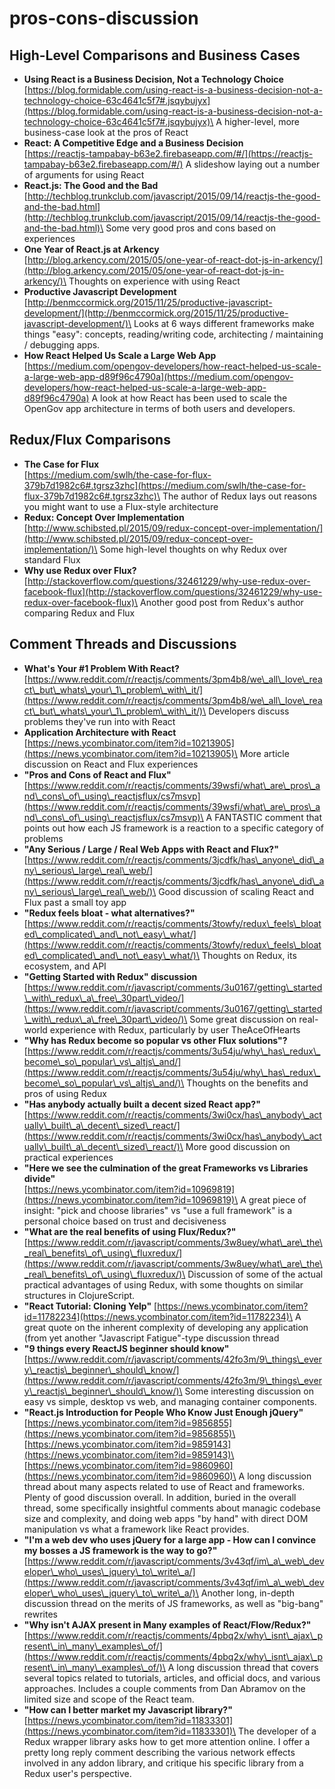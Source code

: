 # pros-cons-discussion

## High-Level Comparisons and Business Cases

* **Using React is a Business Decision, Not a Technology Choice**\
  [https://blog.formidable.com/using-react-is-a-business-decision-not-a-technology-choice-63c4641c5f7#.jsqybujyx](https://blog.formidable.com/using-react-is-a-business-decision-not-a-technology-choice-63c4641c5f7#.jsqybujyx)\
  A higher-level, more business-case look at the pros of React
* **React: A Competitive Edge and a Business Decision**\
  [https://reactjs-tampabay-b63e2.firebaseapp.com/#/](https://reactjs-tampabay-b63e2.firebaseapp.com/#/) A slideshow laying out a number of arguments for using React
* **React.js: The Good and the Bad**\
  [http://techblog.trunkclub.com/javascript/2015/09/14/reactjs-the-good-and-the-bad.html](http://techblog.trunkclub.com/javascript/2015/09/14/reactjs-the-good-and-the-bad.html)\
  Some very good pros and cons based on experiences
* **One Year of React.js at Arkency**\
  [http://blog.arkency.com/2015/05/one-year-of-react-dot-js-in-arkency/](http://blog.arkency.com/2015/05/one-year-of-react-dot-js-in-arkency/)\
  Thoughts on experience with using React
* **Productive Javascript Development**\
  [http://benmccormick.org/2015/11/25/productive-javascript-development/](http://benmccormick.org/2015/11/25/productive-javascript-development/)\
  Looks at 6 ways different frameworks make things "easy": concepts, reading/writing code, architecting / maintaining / debugging apps.
* **How React Helped Us Scale a Large Web App**\
  [https://medium.com/opengov-developers/how-react-helped-us-scale-a-large-web-app-d89f96c4790a](https://medium.com/opengov-developers/how-react-helped-us-scale-a-large-web-app-d89f96c4790a) A look at how React has been used to scale the OpenGov app architecture in terms of both users and developers.

## Redux/Flux Comparisons

* **The Case for Flux**\
  [https://medium.com/swlh/the-case-for-flux-379b7d1982c6#.tgrsz3zhc](https://medium.com/swlh/the-case-for-flux-379b7d1982c6#.tgrsz3zhc)\
  The author of Redux lays out reasons you might want to use a Flux-style architecture
* **Redux: Concept Over Implementation**\
  [http://www.schibsted.pl/2015/09/redux-concept-over-implementation/](http://www.schibsted.pl/2015/09/redux-concept-over-implementation/)\
  Some high-level thoughts on why Redux over standard Flux
* **Why use Redux over Flux?**\
  [http://stackoverflow.com/questions/32461229/why-use-redux-over-facebook-flux](http://stackoverflow.com/questions/32461229/why-use-redux-over-facebook-flux)\
  Another good post from Redux's author comparing Redux and Flux

## Comment Threads and Discussions

* **What's Your #1 Problem With React?**\
  [https://www.reddit.com/r/reactjs/comments/3pm4b8/we\_all\_love\_react\_but\_whats\_your\_1\_problem\_with\_it/](https://www.reddit.com/r/reactjs/comments/3pm4b8/we\_all\_love\_react\_but\_whats\_your\_1\_problem\_with\_it/)\
  Developers discuss problems they've run into with React
* **Application Architecture with React**\
  [https://news.ycombinator.com/item?id=10213905](https://news.ycombinator.com/item?id=10213905)\
  More article discussion on React and Flux experiences
* **"Pros and Cons of React and Flux"**\
  [https://www.reddit.com/r/reactjs/comments/39wsfi/what\_are\_pros\_and\_cons\_of\_using\_reactjsflux/cs7msvp](https://www.reddit.com/r/reactjs/comments/39wsfi/what\_are\_pros\_and\_cons\_of\_using\_reactjsflux/cs7msvp)\
  A FANTASTIC comment that points out how each JS framework is a reaction to a specific category of problems
* **"Any Serious / Large / Real Web Apps with React and Flux?"**\
  [https://www.reddit.com/r/reactjs/comments/3jcdfk/has\_anyone\_did\_any\_serious\_large\_real\_web/](https://www.reddit.com/r/reactjs/comments/3jcdfk/has\_anyone\_did\_any\_serious\_large\_real\_web/)\
  Good discussion of scaling React and Flux past a small toy app
* **"Redux feels bloat - what alternatives?"**\
  [https://www.reddit.com/r/reactjs/comments/3towfy/redux\_feels\_bloated\_complicated\_and\_not\_easy\_what/](https://www.reddit.com/r/reactjs/comments/3towfy/redux\_feels\_bloated\_complicated\_and\_not\_easy\_what/)\
  Thoughts on Redux, its ecosystem, and API
* **"Getting Started with Redux" discussion**\
  [https://www.reddit.com/r/javascript/comments/3u0167/getting\_started\_with\_redux\_a\_free\_30part\_video/](https://www.reddit.com/r/javascript/comments/3u0167/getting\_started\_with\_redux\_a\_free\_30part\_video/)\
  Some great discussion on real-world experience with Redux, particularly by user TheAceOfHearts
* **"Why has Redux become so popular vs other Flux solutions"?**\
  [https://www.reddit.com/r/reactjs/comments/3u54ju/why\_has\_redux\_become\_so\_popular\_vs\_altjs\_and/](https://www.reddit.com/r/reactjs/comments/3u54ju/why\_has\_redux\_become\_so\_popular\_vs\_altjs\_and/)\
  Thoughts on the benefits and pros of using Redux
* **"Has anybody actually built a decent sized React app?"**\
  [https://www.reddit.com/r/reactjs/comments/3wi0cx/has\_anybody\_actually\_built\_a\_decent\_sized\_react/](https://www.reddit.com/r/reactjs/comments/3wi0cx/has\_anybody\_actually\_built\_a\_decent\_sized\_react/)\
  More good discussion on practical experiences
* **"Here we see the culmination of the great Frameworks vs Libraries divide"**\
  [https://news.ycombinator.com/item?id=10969819](https://news.ycombinator.com/item?id=10969819)\
  A great piece of insight: "pick and choose libraries" vs "use a full framework" is a personal choice based on trust and decisiveness
* **"What are the real benefits of using Flux/Redux?"**\
  [https://www.reddit.com/r/javascript/comments/3w8uey/what\_are\_the\_real\_benefits\_of\_using\_fluxredux/](https://www.reddit.com/r/javascript/comments/3w8uey/what\_are\_the\_real\_benefits\_of\_using\_fluxredux/)\
  Discussion of some of the actual practical advantages of using Redux, with some thoughts on similar structures in ClojureScript.
* **"React Tutorial: Cloning Yelp"** [https://news.ycombinator.com/item?id=11782234](https://news.ycombinator.com/item?id=11782234)\
  A great quote on the inherent complexity of developing any application (from yet another "Javascript Fatigue"-type discussion thread
* **"9 things every ReactJS beginner should know"**\
  [https://www.reddit.com/r/javascript/comments/42fo3m/9\_things\_every\_reactjs\_beginner\_should\_know/](https://www.reddit.com/r/javascript/comments/42fo3m/9\_things\_every\_reactjs\_beginner\_should\_know/)\
  Some interesting discussion on easy vs simple, desktop vs web, and managing container components.
* **"React.js Introduction for People Who Know Just Enough jQuery"**\
  [https://news.ycombinator.com/item?id=9856855](https://news.ycombinator.com/item?id=9856855)\
  [https://news.ycombinator.com/item?id=9859143](https://news.ycombinator.com/item?id=9859143)\
  [https://news.ycombinator.com/item?id=9860960](https://news.ycombinator.com/item?id=9860960)\
  A long discussion thread about many aspects related to use of React and frameworks. Plenty of good discussion overall. In addition, buried in the overall thread, some specifically insightful comments about managic codebase size and complexity, and doing web apps "by hand" with direct DOM manipulation vs what a framework like React provides.
* **"I'm a web dev who uses jQuery for a large app - How can I convince my bosses a JS framework is the way to go?"**\
  [https://www.reddit.com/r/javascript/comments/3v43qf/im\_a\_web\_developer\_who\_uses\_jquery\_to\_write\_a/](https://www.reddit.com/r/javascript/comments/3v43qf/im\_a\_web\_developer\_who\_uses\_jquery\_to\_write\_a/)\
  Another long, in-depth discussion thread on the merits of JS frameworks, as well as "big-bang" rewrites
* **"Why isn't AJAX present in Many examples of React/Flow/Redux?"**\
  [https://www.reddit.com/r/reactjs/comments/4pbq2x/why\_isnt\_ajax\_present\_in\_many\_examples\_of/](https://www.reddit.com/r/reactjs/comments/4pbq2x/why\_isnt\_ajax\_present\_in\_many\_examples\_of/)\
  A long discussion thread that covers several topics related to tutorials, articles, and official docs, and various approaches. Includes a couple comments from Dan Abramov on the limited size and scope of the React team.
* **"How can I better market my Javascript library?"**\
  [https://news.ycombinator.com/item?id=11833301](https://news.ycombinator.com/item?id=11833301)\
  The developer of a Redux wrapper library asks how to get more attention online. I offer a pretty long reply comment describing the various network effects involved in any addon library, and critique his specific library from a Redux user's perspective.
